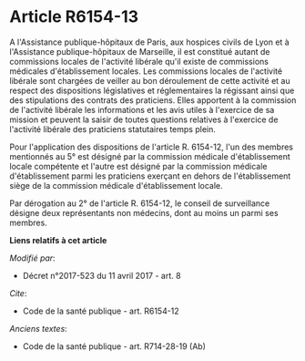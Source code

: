 # Article R6154-13

A l'Assistance publique-hôpitaux de Paris, aux hospices civils de Lyon et à l'Assistance publique-hôpitaux de Marseille, il
est constitué autant de commissions locales de l'activité libérale qu'il existe de commissions médicales d'établissement
locales. Les commissions locales de l'activité libérale sont chargées de veiller au bon déroulement de cette activité et au
respect des dispositions législatives et réglementaires la régissant ainsi que des stipulations des contrats des praticiens.
Elles apportent à la commission de l'activité libérale les informations et les avis utiles à l'exercice de sa mission et
peuvent la saisir de toutes questions relatives à l'exercice de l'activité libérale des praticiens statutaires temps plein.

Pour l'application des dispositions de l'article R. 6154-12, l'un des membres mentionnés au 5° est désigné par la commission
médicale d'établissement locale compétente et l'autre est désigné par la commission médicale d'établissement parmi les
praticiens exerçant en dehors de l'établissement siège de la commission médicale d'établissement locale.

Par dérogation au 2° de l'article R. 6154-12, le conseil de surveillance désigne deux représentants non médecins, dont au
moins un parmi ses membres.

**Liens relatifs à cet article**

_Modifié par_:

  - Décret n°2017-523 du 11 avril 2017 - art. 8

_Cite_:

  - Code de la santé publique - art. R6154-12

_Anciens textes_:

  - Code de la santé publique - art. R714-28-19 (Ab)
